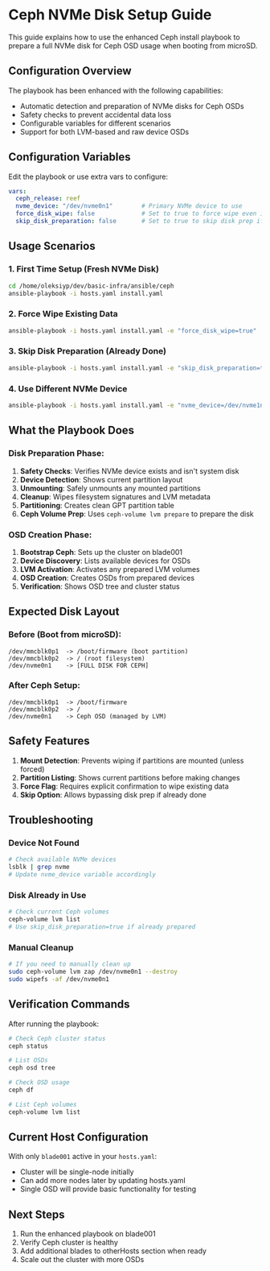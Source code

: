 # Ceph NVMe Disk Setup Guide

This guide explains how to use the enhanced Ceph install playbook to prepare a full NVMe disk for Ceph OSD usage when booting from microSD.

## Configuration Overview

The playbook has been enhanced with the following capabilities:
- Automatic detection and preparation of NVMe disks for Ceph OSDs
- Safety checks to prevent accidental data loss
- Configurable variables for different scenarios
- Support for both LVM-based and raw device OSDs

## Configuration Variables

Edit the playbook or use extra vars to configure:

```yaml
vars:
  ceph_release: reef
  nvme_device: "/dev/nvme0n1"        # Primary NVMe device to use
  force_disk_wipe: false             # Set to true to force wipe even if mounted
  skip_disk_preparation: false       # Set to true to skip disk prep if already done
```

## Usage Scenarios

### 1. First Time Setup (Fresh NVMe Disk)
```bash
cd /home/oleksiyp/dev/basic-infra/ansible/ceph
ansible-playbook -i hosts.yaml install.yaml
```

### 2. Force Wipe Existing Data
```bash
ansible-playbook -i hosts.yaml install.yaml -e "force_disk_wipe=true"
```

### 3. Skip Disk Preparation (Already Done)
```bash
ansible-playbook -i hosts.yaml install.yaml -e "skip_disk_preparation=true"
```

### 4. Use Different NVMe Device
```bash
ansible-playbook -i hosts.yaml install.yaml -e "nvme_device=/dev/nvme1n1"
```

## What the Playbook Does

### Disk Preparation Phase:
1. **Safety Checks**: Verifies NVMe device exists and isn't system disk
2. **Device Detection**: Shows current partition layout
3. **Unmounting**: Safely unmounts any mounted partitions
4. **Cleanup**: Wipes filesystem signatures and LVM metadata
5. **Partitioning**: Creates clean GPT partition table
6. **Ceph Volume Prep**: Uses `ceph-volume lvm prepare` to prepare the disk

### OSD Creation Phase:
1. **Bootstrap Ceph**: Sets up the cluster on blade001
2. **Device Discovery**: Lists available devices for OSDs
3. **LVM Activation**: Activates any prepared LVM volumes
4. **OSD Creation**: Creates OSDs from prepared devices
5. **Verification**: Shows OSD tree and cluster status

## Expected Disk Layout

### Before (Boot from microSD):
```
/dev/mmcblk0p1  -> /boot/firmware (boot partition)
/dev/mmcblk0p2  -> / (root filesystem)
/dev/nvme0n1    -> [FULL DISK FOR CEPH]
```

### After Ceph Setup:
```
/dev/mmcblk0p1  -> /boot/firmware 
/dev/mmcblk0p2  -> /
/dev/nvme0n1    -> Ceph OSD (managed by LVM)
```

## Safety Features

1. **Mount Detection**: Prevents wiping if partitions are mounted (unless forced)
2. **Partition Listing**: Shows current partitions before making changes
3. **Force Flag**: Requires explicit confirmation to wipe existing data
4. **Skip Option**: Allows bypassing disk prep if already done

## Troubleshooting

### Device Not Found
```bash
# Check available NVMe devices
lsblk | grep nvme
# Update nvme_device variable accordingly
```

### Disk Already in Use
```bash
# Check current Ceph volumes
ceph-volume lvm list
# Use skip_disk_preparation=true if already prepared
```

### Manual Cleanup
```bash
# If you need to manually clean up
sudo ceph-volume lvm zap /dev/nvme0n1 --destroy
sudo wipefs -af /dev/nvme0n1
```

## Verification Commands

After running the playbook:

```bash
# Check Ceph cluster status
ceph status

# List OSDs
ceph osd tree

# Check OSD usage
ceph df

# List Ceph volumes
ceph-volume lvm list
```

## Current Host Configuration

With only `blade001` active in your `hosts.yaml`:
- Cluster will be single-node initially
- Can add more nodes later by updating hosts.yaml
- Single OSD will provide basic functionality for testing

## Next Steps

1. Run the enhanced playbook on blade001
2. Verify Ceph cluster is healthy
3. Add additional blades to otherHosts section when ready
4. Scale out the cluster with more OSDs
